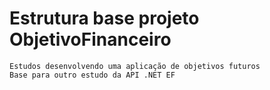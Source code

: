 # Estrutura base projeto ObjetivoFinanceiro
    Estudos desenvolvendo uma aplicação de objetivos futuros
    Base para outro estudo da API .NET EF
